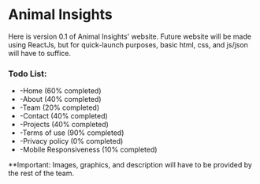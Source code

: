 Animal Insights
===============

Here is version 0.1 of Animal Insights' website. Future website will be made using ReactJs, but for quick-launch purposes, basic html, css, and js/json will have to suffice.

### Todo List:

*   \-Home (60% completed)
*   \-About (40% completed)
*   \-Team (20% completed)
*   \-Contact (40% completed)
*   \-Projects (40% completed)
*   \-Terms of use (90% completed)
*   \-Privacy policy (0% completed)
*   \-Mobile Responsiveness (10% completed)

\*\*Important: Images, graphics, and description will have to be provided by the rest of the team.
